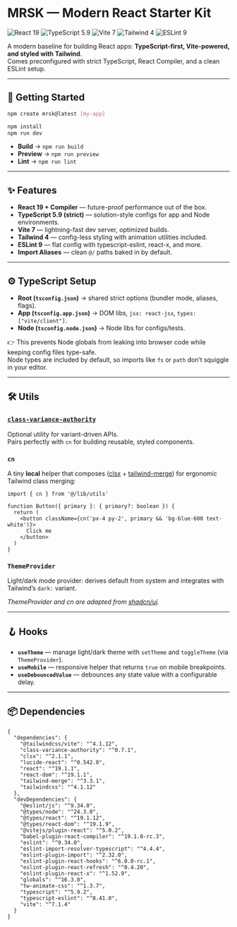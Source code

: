# MRSK — Modern React Starter Kit

![React 19](https://img.shields.io/badge/React-19-61DAFB?logo=react&logoColor=white)
![TypeScript 5.9](https://img.shields.io/badge/TypeScript-5.9-3178C6?logo=typescript&logoColor=white)
![Vite 7](https://img.shields.io/badge/Vite-7-646CFF?logo=vite&logoColor=white)
![Tailwind 4](https://img.shields.io/badge/Tailwind-4-06B6D4?logo=tailwindcss&logoColor=white)
![ESLint 9](https://img.shields.io/badge/ESLint-9-4B32C3?logo=eslint&logoColor=white)

A modern baseline for building React apps: **TypeScript-first, Vite-powered, and styled with Tailwind**.  
Comes preconfigured with strict TypeScript, React Compiler, and a clean ESLint setup.

---

## 🚀 Getting Started

```bash
npm create mrsk@latest [my-app]
```

```bash
npm install
npm run dev
```

- **Build** → `npm run build`
- **Preview** → `npm run preview`
- **Lint** → `npm run lint`

---

## ✨ Features

- **React 19 + Compiler** — future-proof performance out of the box.
- **TypeScript 5.9 (strict)** — solution-style configs for app and Node environments.
- **Vite 7** — lightning-fast dev server, optimized builds.
- **Tailwind 4** — config-less styling with animation utilities included.
- **ESLint 9** — flat config with typescript-eslint, react-x, and more.
- **Import Aliases** — clean `@/` paths baked in by default.

---

## ⚙️ TypeScript Setup

- **Root (`tsconfig.json`)** → shared strict options (bundler mode, aliases, flags).
- **App (`tsconfig.app.json`)** → DOM libs, `jsx: react-jsx`, `types: ["vite/client"]`.
- **Node (`tsconfig.node.json`)** → Node libs for configs/tests.

👉 This prevents Node globals from leaking into browser code while keeping config files type-safe.  
Node types are included by default, so imports like `fs` or `path` don’t squiggle in your editor.

---

## 🛠 Utils

### [`class-variance-authority`](https://github.com/joe-bell/cva)

Optional utility for variant-driven APIs.  
Pairs perfectly with `cn` for building reusable, styled components.

### `cn`

A tiny **local** helper that composes ([clsx](https://github.com/lukeed/clsx) + [tailwind-merge](https://github.com/dcastil/tailwind-merge)) for ergonomic Tailwind class merging:

```tsx
import { cn } from '@/lib/utils'

function Button({ primary }: { primary?: boolean }) {
  return (
    <button className={cn('px-4 py-2', primary && 'bg-blue-600 text-white')}>
      Click me
    </button>
  )
}
```

### `ThemeProvider`

Light/dark mode provider: derives default from system and integrates with Tailwind’s `dark:` variant.

_ThemeProvider and cn are adapted from [shadcn/ui](https://ui.shadcn.com)._

---

## 🪝 Hooks

- **`useTheme`** — manage light/dark theme with `setTheme` and `toggleTheme` (via `ThemeProvider`).
- **`useMobile`** — responsive helper that returns `true` on mobile breakpoints.
- **`useDebouncedValue`** — debounces any state value with a configurable delay.

---

## 📦 Dependencies

```jsonc
{
  "dependencies": {
    "@tailwindcss/vite": "^4.1.12",
    "class-variance-authority": "^0.7.1",
    "clsx": "^2.1.1",
    "lucide-react": "^0.542.0",
    "react": "^19.1.1",
    "react-dom": "^19.1.1",
    "tailwind-merge": "^3.3.1",
    "tailwindcss": "^4.1.12"
  },
  "devDependencies": {
    "@eslint/js": "^9.34.0",
    "@types/node": "^24.3.0",
    "@types/react": "^19.1.12",
    "@types/react-dom": "^19.1.9",
    "@vitejs/plugin-react": "^5.0.2",
    "babel-plugin-react-compiler": "^19.1.0-rc.3",
    "eslint": "^9.34.0",
    "eslint-import-resolver-typescript": "^4.4.4",
    "eslint-plugin-import": "^2.32.0",
    "eslint-plugin-react-hooks": "^6.0.0-rc.1",
    "eslint-plugin-react-refresh": "^0.4.20",
    "eslint-plugin-react-x": "^1.52.9",
    "globals": "^16.3.0",
    "tw-animate-css": "^1.3.7",
    "typescript": "^5.9.2",
    "typescript-eslint": "^8.41.0",
    "vite": "^7.1.4"
  }
}
```

